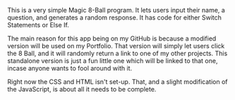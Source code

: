 This is a very simple Magic 8-Ball program. It lets users input their name, a question, and generates a random response. It has code for either Switch Statements or Else If.

The main reason for this app being on my GitHub is because a modified version will be used on my Portfolio. That version will simply let users click the 8 Ball, and it will randomly return a link to one of my other projects. This standalone version is just a fun little one which will be linked to that one, incase anyone wants to fool around with it.

Right now the CSS and HTML isn't set-up. That, and a slight modification of the JavaScript, is about all it needs to be complete.